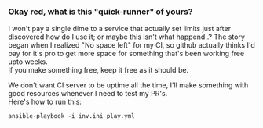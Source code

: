 ### Okay red, what is this "quick-runner" of yours?

I won't pay a single dime to a service that actually set limits just after discovered how do I use it; or maybe this isn't what happend..?
The story began when I realized "No space left" for my CI, so github actually thinks I'd pay for it's pro to get more space for something that's been working free upto weeks. \
If you make something free, keep it free as it should be.

We don't want CI server to be uptime all the time, I'll make something with good resources whenever I need to test my PR's. \
Here's how to run this:
```
ansible-playbook -i inv.ini play.yml
```